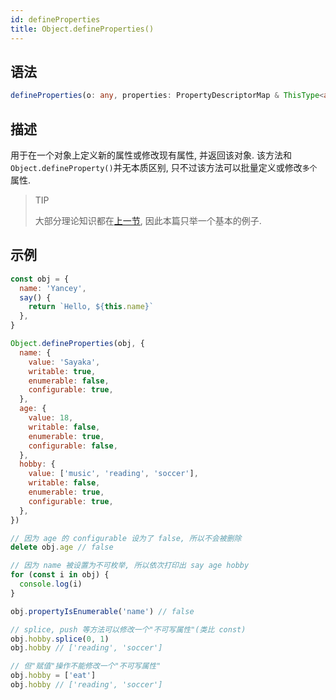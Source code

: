 ```yaml
---
id: defineProperties
title: Object.defineProperties()
---
```


## 语法

```ts
defineProperties(o: any, properties: PropertyDescriptorMap & ThisType<any>): any;
```

## 描述

用于在一个对象上定义新的属性或修改现有属性, 并返回该对象. 该方法和`Object.defineProperty()`并无本质区别, 只不过该方法可以批量定义或修改`多个`属性.

> TIP
>
> 大部分理论知识都在[上一节](./Object.defineProperties.md), 因此本篇只举一个基本的例子.

## 示例

```js
const obj = {
  name: 'Yancey',
  say() {
    return `Hello, ${this.name}`
  },
}

Object.defineProperties(obj, {
  name: {
    value: 'Sayaka',
    writable: true,
    enumerable: false,
    configurable: true,
  },
  age: {
    value: 18,
    writable: false,
    enumerable: true,
    configurable: false,
  },
  hobby: {
    value: ['music', 'reading', 'soccer'],
    writable: false,
    enumerable: true,
    configurable: true,
  },
})

// 因为 age 的 configurable 设为了 false, 所以不会被删除
delete obj.age // false

// 因为 name 被设置为不可枚举, 所以依次打印出 say age hobby
for (const i in obj) {
  console.log(i)
}

obj.propertyIsEnumerable('name') // false

// splice, push 等方法可以修改一个"不可写属性"(类比 const)
obj.hobby.splice(0, 1)
obj.hobby // ['reading', 'soccer']

// 但"赋值"操作不能修改一个"不可写属性"
obj.hobby = ['eat']
obj.hobby // ['reading', 'soccer']
```
